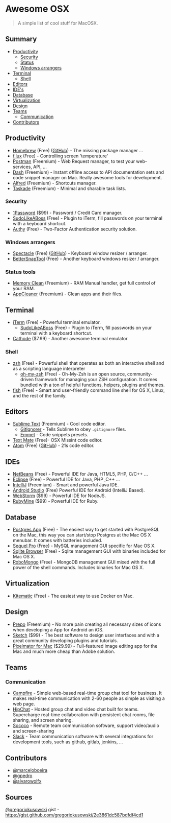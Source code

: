 Awesome OSX
========================
> A simple list of cool stuff for MacOSX.

## Summary
* [Productivity](#productivity)
  * [Security](#security)
  * [Status](#status-tools)
  * [Windows arrangers](#windows-arrangers)
* [Terminal](#terminal)
  * [Shell](#shell)
* [Editors](#editors)
* [IDE's](#ides)
* [Database](#database)
* [Virtualization](#virtualization)
* [Design](#design)
* [Teams](#teams)
  * [Communication](#communication)
* [Contributors](#contributors)

## Productivity
* [Homebrew](http://brew.sh) (Free) ([GitHub](https://github.com/Homebrew/homebrew)) - The missing package manager ...
* [f.lux](https://justgetflux.com/) (Free) - Controlling screen 'temperature'
* [Postman](http://www.getpostman.com) (Freemium) - Web Request manager, to test your web-services, API, ...
* [Dash](http://kapeli.com/dash) (Freemium) - Instant offline access to API documentation sets and code snippet manager on Mac. Really awesome tools for development.
* [Alfred](http://www.alfredapp.com/) (Freemium) - Shortcuts manager.
* [Taskade](http://www.taskade.com/) (Freemium) - Minimal and sharable task lists.

### Security
* [1Password](https://agilebits.com/onepassword) ($99) - Password / Credit Card manager.
* [SudoLikeABoss](https://github.com/ravenac95/sudolikeaboss) (Free) - Plugin to iTerm, fill passwords on your terminal with a keyboard shortcut.
* [Authy](https://www.authy.com) (Free) - Two-Factor Authentication security solution.

### Windows arrangers
* [Spectacle](http://spectacleapp.com/) (Free) ([GitHub](https://github.com/eczarny/spectacle)) - Keyboard window resizer / arranger.
* [BetterSnapTool](https://itunes.apple.com/en/app/bettersnaptool/id417375580?mt=12) (Free) - Another keyboard windows resizer / arranger.

### Status tools
* [Memory Clean](https://itunes.apple.com/us/app/memory-clean/id451444120?mt=12) (Freemium) - RAM Manual handler, get full control of your RAM.
* [AppCleaner](http://www.freemacsoft.net/appcleaner/) (Freemium) - Clean apps and their files.

## Terminal
* [iTerm](https://iterm2.com/) (Free) - Powerful terminal emulator.
  * [SudoLikeABoss](https://github.com/ravenac95/sudolikeaboss) (Free) - Plugin to iTerm, fill passwords on your terminal with a keyboard shortcut.
* [Cathode](http://www.secretgeometry.com/apps/cathode) ($7.99) - Another awesome terminal emulator

### Shell
* [zsh](http://zsh.sourceforge.net/) (Free) - Powerful shell that operates as both an interactive shell and as a scripting language interpreter
  * [oh-my-zsh](http://ohmyz.sh) (Free) - Oh-My-Zsh is an open source, community-driven framework for managing your ZSH configuration. It comes bundled with a ton of helpful functions, helpers, plugins and themes.
* [fish](http://fishshell.com) (Free) - Smart and user-friendly command line shell for OS X, Linux, and the rest of the family.

## Editors
* [Sublime Text](http://www.sublimetext.com/3) (Freemium) - Cool code editor.
  * [GitIgnorer](https://github.com/ExplodingCabbage/sublime-gitignorer) - Tells Sublime to obey `.gitignore` files.
  * [Emmet](https://github.com/sergeche/emmet-sublime) - Code snippets presets.
* [Text Mate](http://macromates.com/) (Free)- OSX Missint code editor.
* [Atom](https://atom.io/) (Free) ([GitHub](https://github.com/atom/atom)) - 21s code editor.

## IDEs
* [NetBeans](https://netbeans.org/) (Free) - Powerful IDE for Java, HTML5, PHP, C/C++ ...
* [Eclipse](https://eclipse.org/) (Free) - Powerful IDE for Java, PHP ,C++ ...
* [IntelliJ](https://www.jetbrains.com/idea/) (Freemium) - Smart and powerful Java IDE.
* [Android Studio](https://developer.android.com/sdk/installing/studio.html) (Free) Powerful IDE for Android (IntelliJ Based).
* [WebStorm](https://www.jetbrains.com/webstorm/) ($99) - Powerful IDE for NodeJS.
* [RubyMine](https://www.jetbrains.com/ruby/) ($99) - Powerful IDE for Ruby.

## Database
* [Postgres App](http://postgresapp.com) (Free) - The easiest way to get started with PostgreSQL on the Mac, this way you can start/stop Postgres at the Mac OS X menubar. It comes with batteries included.
* [Sequel Pro](http://www.sequelpro.com) (Free) - MySQL management GUI specific for Mac OS X.
* [Sqlite Browser](http://sqlitebrowser.org/) (Free) - Sqlite management GUI with binaries included for Mac OS X.
* [RoboMongo](http://robomongo.org/) (Free) - MongoDB management GUI mixed with the full power of the shell commands. Includes binaries for Mac OS X.

## Virtualization
* [Kitematic](https://kitematic.com/) (Free) - The easiest way to use Docker on Mac.

## Design
* [Prepo](https://itunes.apple.com/br/app/prepo/id476533227?mt=12) (Freemium) - No more pain creating all necessary sizes of icons when developing a App for Android an iOS.
* [Sketch](http://bohemiancoding.com/sketch/) ($99) - The best software to design user interfaces and with a great community developing plugins and tutorials.
* [Pixelmator for Mac](http://www.pixelmator.com/mac) ($29.99) - Full-featured image editing app for the Mac and much more cheap than Adobe solution.

## Teams

### Communication
* [Campfire](https://campfirenow.com/) - Simple web-based real-time group chat tool for business. It makes real-time communication with 2-60 people as simple as visiting a web page.
* [HipChat](http://www.hipchat.com/) - Hosted group chat and video chat built for teams. Supercharge real-time collaboration with persistent chat rooms, file sharing, and screen sharing.
* [Sococo](https://www.sococo.com) - Remote team communication software, support video/audio and screen-sharing
* [Slack](http://slack.com) - Team communication software with several integrations for development tools, such as github, gitlab, jenkins, ...

## Contributors
* [@marceloboeira](http://github.com/marceloboeira)
* [@gpedro](http://github.com/gpedro)
* [@alvarowolfx](https://github.com/alvarowolfx)

## Sources
[@gregoriokusowski](http://github.com/gregoriokusowski) gist - https://gist.github.com/gregoriokusowski/2e3861dc587bdfdf4cd1
